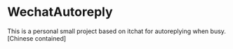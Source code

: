 # WechatAutoreply
This is a personal small project based on itchat for autoreplying when busy. [Chinese contained]
